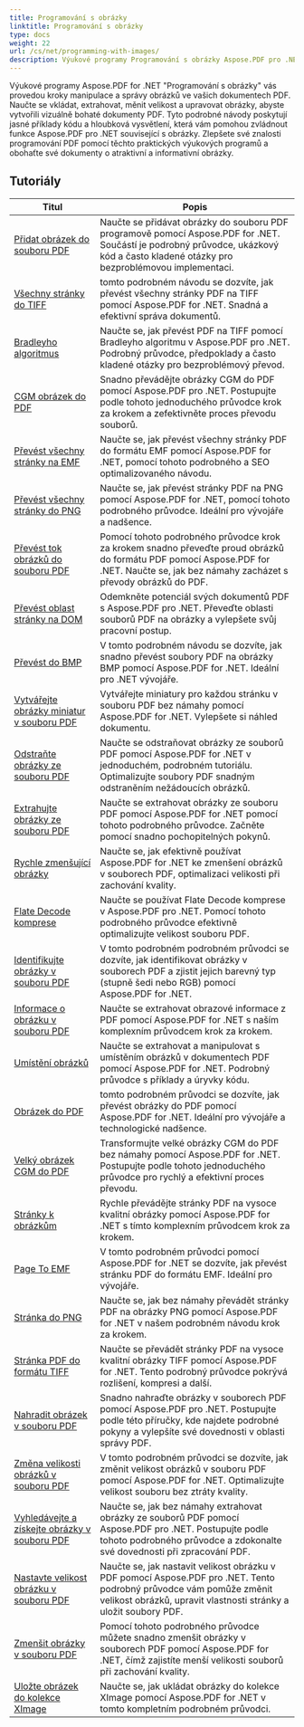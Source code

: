 ```yaml
---
title: Programování s obrázky
linktitle: Programování s obrázky
type: docs
weight: 22
url: /cs/net/programming-with-images/
description: Výukové programy Programování s obrázky Aspose.PDF pro .NET vás naučí, jak manipulovat a spravovat obrázky v dokumentech PDF.
---
```


Výukové programy Aspose.PDF for .NET "Programování s obrázky" vás provedou kroky manipulace a správy obrázků ve vašich dokumentech PDF. Naučte se vkládat, extrahovat, měnit velikost a upravovat obrázky, abyste vytvořili vizuálně bohaté dokumenty PDF. Tyto podrobné návody poskytují jasné příklady kódu a hloubková vysvětlení, která vám pomohou zvládnout funkce Aspose.PDF pro .NET související s obrázky. Zlepšete své znalosti programování PDF pomocí těchto praktických výukových programů a obohaťte své dokumenty o atraktivní a informativní obrázky.

## Tutoriály
| Titul | Popis |
| --- | --- | 
| [Přidat obrázek do souboru PDF](./add-image/) | Naučte se přidávat obrázky do souboru PDF programově pomocí Aspose.PDF for .NET. Součástí je podrobný průvodce, ukázkový kód a často kladené otázky pro bezproblémovou implementaci. |  
| [Všechny stránky do TIFF](./all-pages-to-tiff/) | tomto podrobném návodu se dozvíte, jak převést všechny stránky PDF na TIFF pomocí Aspose.PDF for .NET. Snadná a efektivní správa dokumentů. |  
| [Bradleyho algoritmus](./bradley-algorithm/) | Naučte se, jak převést PDF na TIFF pomocí Bradleyho algoritmu v Aspose.PDF pro .NET. Podrobný průvodce, předpoklady a často kladené otázky pro bezproblémový převod. |  
| [CGM obrázek do PDF](./cgm-image-to-pdf/) | Snadno převádějte obrázky CGM do PDF pomocí Aspose.PDF pro .NET. Postupujte podle tohoto jednoduchého průvodce krok za krokem a zefektivněte proces převodu souborů. |  
| [Převést všechny stránky na EMF](./convert-all-pages-to-emf/) | Naučte se, jak převést všechny stránky PDF do formátu EMF pomocí Aspose.PDF for .NET, pomocí tohoto podrobného a SEO optimalizovaného návodu. |  
| [Převést všechny stránky do PNG](./convert-all-pages-to-png/) | Naučte se, jak převést stránky PDF na PNG pomocí Aspose.PDF for .NET, pomocí tohoto podrobného průvodce. Ideální pro vývojáře a nadšence. |  
| [Převést tok obrázků do souboru PDF](./convert-image-stream-to-pdf/) | Pomocí tohoto podrobného průvodce krok za krokem snadno převeďte proud obrázků do formátu PDF pomocí Aspose.PDF for .NET. Naučte se, jak bez námahy zacházet s převody obrázků do PDF. |  
| [Převést oblast stránky na DOM](./convert-page-region-to-dom/) | Odemkněte potenciál svých dokumentů PDF s Aspose.PDF pro .NET. Převeďte oblasti souborů PDF na obrázky a vylepšete svůj pracovní postup. |  
| [Převést do BMP](./convert-to-bmp/) | V tomto podrobném návodu se dozvíte, jak snadno převést soubory PDF na obrázky BMP pomocí Aspose.PDF for .NET. Ideální pro .NET vývojáře. |  
| [Vytvářejte obrázky miniatur v souboru PDF](./create-thumbnail-images/) | Vytvářejte miniatury pro každou stránku v souboru PDF bez námahy pomocí Aspose.PDF for .NET. Vylepšete si náhled dokumentu. |  
| [Odstraňte obrázky ze souboru PDF](./delete-images/) | Naučte se odstraňovat obrázky ze souborů PDF pomocí Aspose.PDF for .NET v jednoduchém, podrobném tutoriálu. Optimalizujte soubory PDF snadným odstraněním nežádoucích obrázků. |  
| [Extrahujte obrázky ze souboru PDF](./extract-images/) | Naučte se extrahovat obrázky ze souboru PDF pomocí Aspose.PDF for .NET pomocí tohoto podrobného průvodce. Začněte pomocí snadno pochopitelných pokynů. |  
| [Rychle zmenšující obrázky](./fast-shrink-images/) | Naučte se, jak efektivně používat Aspose.PDF for .NET ke zmenšení obrázků v souborech PDF, optimalizaci velikosti při zachování kvality. |  
| [Flate Decode komprese](./flate-decode-compression/) | Naučte se používat Flate Decode komprese v Aspose.PDF pro .NET. Pomocí tohoto podrobného průvodce efektivně optimalizujte velikost souboru PDF. |  
| [Identifikujte obrázky v souboru PDF](./identify-images/) | V tomto podrobném podrobném průvodci se dozvíte, jak identifikovat obrázky v souborech PDF a zjistit jejich barevný typ (stupně šedi nebo RGB) pomocí Aspose.PDF for .NET. |  
| [Informace o obrázku v souboru PDF](./image-information/) | Naučte se extrahovat obrazové informace z PDF pomocí Aspose.PDF for .NET s naším komplexním průvodcem krok za krokem. |  
| [Umístění obrázků](./image-placements/) | Naučte se extrahovat a manipulovat s umístěním obrázků v dokumentech PDF pomocí Aspose.PDF for .NET. Podrobný průvodce s příklady a úryvky kódu. |  
| [Obrázek do PDF](./image-to-pdf/) | tomto podrobném průvodci se dozvíte, jak převést obrázky do PDF pomocí Aspose.PDF for .NET. Ideální pro vývojáře a technologické nadšence. |  
| [Velký obrázek CGM do PDF](./large-cgm-image-to-pdf/) | Transformujte velké obrázky CGM do PDF bez námahy pomocí Aspose.PDF for .NET. Postupujte podle tohoto jednoduchého průvodce pro rychlý a efektivní proces převodu. |  
| [Stránky k obrázkům](./pages-to-images/) | Rychle převádějte stránky PDF na vysoce kvalitní obrázky pomocí Aspose.PDF for .NET s tímto komplexním průvodcem krok za krokem. |  
| [Page To EMF](./page-to-emf/) | V tomto podrobném průvodci pomocí Aspose.PDF for .NET se dozvíte, jak převést stránku PDF do formátu EMF. Ideální pro vývojáře. |  
| [Stránka do PNG](./page-to-png/) | Naučte se, jak bez námahy převádět stránky PDF na obrázky PNG pomocí Aspose.PDF for .NET v našem podrobném návodu krok za krokem. |  
| [Stránka PDF do formátu TIFF](./page-to-tiff/) | Naučte se převádět stránky PDF na vysoce kvalitní obrázky TIFF pomocí Aspose.PDF for .NET. Tento podrobný průvodce pokrývá rozlišení, kompresi a další. |  
| [Nahradit obrázek v souboru PDF](./replace-image/) | Snadno nahraďte obrázky v souborech PDF pomocí Aspose.PDF pro .NET. Postupujte podle této příručky, kde najdete podrobné pokyny a vylepšíte své dovednosti v oblasti správy PDF. |  
| [Změna velikosti obrázků v souboru PDF](./resize-images/) | V tomto podrobném průvodci se dozvíte, jak změnit velikost obrázků v souboru PDF pomocí Aspose.PDF for .NET. Optimalizujte velikost souboru bez ztráty kvality. |  
| [Vyhledávejte a získejte obrázky v souboru PDF](./search-and-get-images/) | Naučte se, jak bez námahy extrahovat obrázky ze souborů PDF pomocí Aspose.PDF pro .NET. Postupujte podle tohoto podrobného průvodce a zdokonalte své dovednosti při zpracování PDF. |  
| [Nastavte velikost obrázku v souboru PDF](./set-image-size/) | Naučte se, jak nastavit velikost obrázku v PDF pomocí Aspose.PDF pro .NET. Tento podrobný průvodce vám pomůže změnit velikost obrázků, upravit vlastnosti stránky a uložit soubory PDF. |  
| [Zmenšit obrázky v souboru PDF](./shrink-images/) | Pomocí tohoto podrobného průvodce můžete snadno zmenšit obrázky v souborech PDF pomocí Aspose.PDF for .NET, čímž zajistíte menší velikosti souborů při zachování kvality. |  
| [Uložte obrázek do kolekce XImage](./store-image-in-ximage-collection/) |  Naučte se, jak ukládat obrázky do kolekce XImage pomocí Aspose.PDF for .NET v tomto kompletním podrobném průvodci. |  